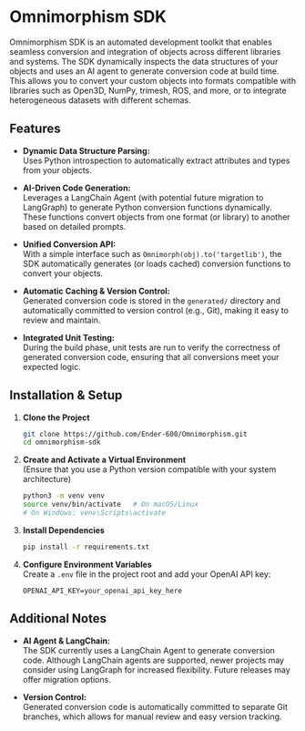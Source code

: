 # Omnimorphism SDK

Omnimorphism SDK is an automated development toolkit that enables seamless conversion and integration of objects across different libraries and systems. The SDK dynamically inspects the data structures of your objects and uses an AI agent to generate conversion code at build time. This allows you to convert your custom objects into formats compatible with libraries such as Open3D, NumPy, trimesh, ROS, and more, or to integrate heterogeneous datasets with different schemas.

## Features

- **Dynamic Data Structure Parsing:**  
  Uses Python introspection to automatically extract attributes and types from your objects.

- **AI-Driven Code Generation:**  
  Leverages a LangChain Agent (with potential future migration to LangGraph) to generate Python conversion functions dynamically. These functions convert objects from one format (or library) to another based on detailed prompts.

- **Unified Conversion API:**  
  With a simple interface such as `Omnimorph(obj).to('targetlib')`, the SDK automatically generates (or loads cached) conversion functions to convert your objects.

- **Automatic Caching & Version Control:**  
  Generated conversion code is stored in the `generated/` directory and automatically committed to version control (e.g., Git), making it easy to review and maintain.

- **Integrated Unit Testing:**  
  During the build phase, unit tests are run to verify the correctness of generated conversion code, ensuring that all conversions meet your expected logic.


## Installation & Setup

1. **Clone the Project**

   ```bash
   git clone https://github.com/Ender-600/Omnimorphism.git
   cd omnimorphism-sdk
   ```

2. **Create and Activate a Virtual Environment**  
   (Ensure that you use a Python version compatible with your system architecture)

   ```bash
   python3 -m venv venv
   source venv/bin/activate   # On macOS/Linux
   # On Windows: venv\Scripts\activate
   ```

3. **Install Dependencies**

   ```bash
   pip install -r requirements.txt
   ```

4. **Configure Environment Variables**  
   Create a `.env` file in the project root and add your OpenAI API key:

   ```
   OPENAI_API_KEY=your_openai_api_key_here
   ```

## Additional Notes

- **AI Agent & LangChain:**  
  The SDK currently uses a LangChain Agent to generate conversion code. Although LangChain agents are supported, newer projects may consider using LangGraph for increased flexibility. Future releases may offer migration options.

- **Version Control:**  
  Generated conversion code is automatically committed to separate Git branches, which allows for manual review and easy version tracking.

